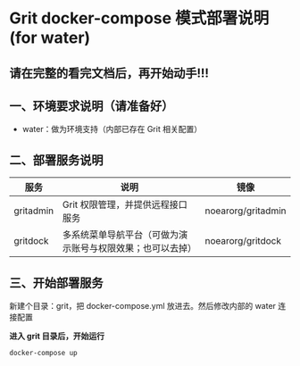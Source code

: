 # Grit docker-compose 模式部署说明 (for water)

## 请在完整的看完文档后，再开始动手!!!

## 一、环境要求说明（请准备好）

* water：做为环境支持（内部已存在 Grit 相关配置）

## 二、部署服务说明

| 服务 | 说明                            |  镜像 |
| -------- |-------------------------------|  -------- | 
| gritadmin   | Grit 权限管理，并提供远程接口服务           |  noearorg/gritadmin | 
| gritdock    | 多系统菜单导航平台（可做为演示账号与权限效果；也可以去掉） |  noearorg/gritdock | 


## 三、开始部署服务

新建个目录：grit，把 docker-compose.yml 放进去。然后修改内部的 water 连接配置 

**进入 grit 目录后，开始运行**

```shell
docker-compose up
```


